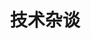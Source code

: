 ---
title: "技术杂谈"
description: "随便侃侃"
slug: "技术杂谈"
image: "books.jpg"
style:
    background: "#2a9d8f"
    color: "#fff"
---